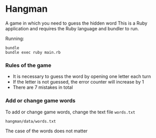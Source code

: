 # Hangman

A game in which you need to guess the hidden word
This is a Ruby application and requires the Ruby language and bundler to run.

Running:

```
bundle
bundle exec ruby main.rb
```

### Rules of the game

* It is necessary to guess the word by opening one letter each turn
* If the letter is not guessed, the error counter will increase by 1
* There are 7 mistakes in total

### Add or change game words

To add or change game words, change the text file `words.txt`

```
hangman/data/words.txt
```

The case of the words does not matter
